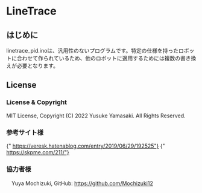 # LineTrace
## はじめに
linetrace_pid.inoは、汎用性のないプログラムです。特定の仕様を持ったロボットに合わせて作られているため、他のロボットに適用するためには複数の書き換えが必要となります。

## License
### License & Copyright
  MIT License, Copyright (C) 2022 Yusuke Yamasaki. All Rights Reserved.
### 参考サイト様
{"  https://veresk.hatenablog.com/entry/2019/06/29/192525"}
{"  https://skpme.com/211/"}
### 協力者様
　Yuya Mochizuki, GitHub: https://github.com/Mochizuki12
